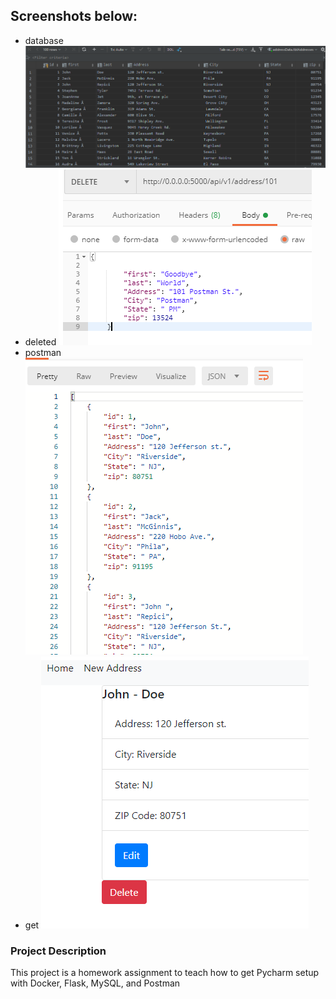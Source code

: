 
## Screenshots below:
* database ![postman request output](screenshots/allrecords.png)
* deleted ![postman request output](screenshots/delete.png)
* postman ![postman request output](screenshots/postman.png)
* get ![postman request output](screenshots/get.png)

### Project Description
This project is a homework assignment to teach how to get Pycharm setup with Docker, Flask, MySQL, and Postman
